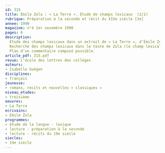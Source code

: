 ```yaml
---
id: 315
title: Émile Zola : « La Terre ». Étude de champs lexicaux  (2/2)
rubrique: Préparation à la seconde et récit du XIXe siècle [3e]
annee: 1990
magazine: n°4 1er novembre 1990
pages: 6
description: 
  Étude des champs lexicaux dans un extrait de « La Terre », d’Émile Zola (troisième partie, 1).
  Recherche des champs lexicaux dans le texte de Zola (le champ lexical du désir, de l’héritage et de la possession, le champ lexical de la relation amoureuse entre l’homme et la terre).
  Plan d’un commentaire composé possible.
article_pdf: 315.pdf
revue: L’école des lettres des collèges
auteurs:
- Isabelle Guégen
disciplines:
- français
jeunesse:
- romans, récits et nouvelles « classiques »
niveau_etudes:
- troisième
oeuvres:
- La Terre
ecrivains:
- Émile Zola
programmes:
- étude de la langue - lexique
- lecture - préparation à la seconde
- lecture - récits du 19e siècle
siecles:
- 19e siècle
---
```

